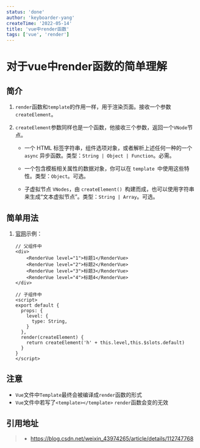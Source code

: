 ```yaml
---
status: 'done'
author: 'keyboarder-yang'
createTime: '2022-05-14'
title: 'vue中render函数'
tags: ['vue', 'render']
---
```

# 对于vue中render函数的简单理解
## 简介

1. `render`函数和`template`的作用一样，用于渲染页面。接收一个参数```createElement```。

2. `createElement`参数同样也是一个函数，他接收三个参数，返回一个`VNode`节点。

    + 一个 HTML 标签字符串，组件选项对象，或者解析上述任何一种的一个 `async` 异步函数。类型：`String | Object | Function`。必需。

    + 一个包含模板相关属性的数据对象，你可以在 `template `中使用这些特性。类型：`Object`。可选。

    + 子虚拟节点 `VNodes`，由 `createElement() `构建而成，也可以使用字符串来生成“文本虚拟节点”。类型：`String | Array`。可选。



## 简单用法

1. [官网](https://cn.vuejs.org/v2/guide/render-function.html)示例：

   ```vue
   // 父组件中
   <div>
       <RenderVue level="1">标题1</RenderVue>
       <RenderVue level="2">标题2</RenderVue>
       <RenderVue level="3">标题3</RenderVue>
       <RenderVue level="4">标题4</RenderVue>
   </div>
   
   // 子组件中
   <script>
   export default {
     props: {
       level: {
         type: String,
       }
     },
     render(createElement) {
       return createElement('h' + this.level,this.$slots.default)
     }
   }
   </script>
   ```



## 注意

+ `Vue`文件中`Template`最终会被编译成`render`函数的形式
+ `Vue`文件中若写了```<template></template>``` ```render```函数会变的无效

## 引用地址

> + https://blog.csdn.net/weixin_43974265/article/details/112747768
